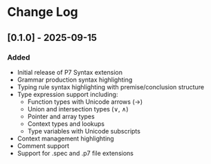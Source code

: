 # Change Log

## [0.1.0] - 2025-09-15

### Added
- Initial release of P7 Syntax extension
- Grammar production syntax highlighting
- Typing rule syntax highlighting with premise/conclusion structure
- Type expression support including:
  - Function types with Unicode arrows (→)
  - Union and intersection types (∨, ∧)
  - Pointer and array types
  - Context types and lookups
  - Type variables with Unicode subscripts
- Context management highlighting
- Comment support
- Support for .spec and .p7 file extensions
